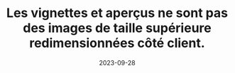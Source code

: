 ---
N: '114'
Rubrique: Images et médias
title: Les vignettes et aperçus ne sont pas des images de taille supérieure redimensionnées
  côté client.
detail: Les vignettes et aperçus ne sont pas des images de taille supérieure  redimensionnées côté client.
abstract: 
categories: [" Images et médias"]
agrege: O4114-E025
opquast: '4 114'
indiceebook: '25'
description: "Règle n° 025"
weight:  025
actif: '1'
layout: rules
date: 2023-09-28
tags: ["", ""]
objectif: ["", ""]
Meo: [""]
Controle: [""
]
Source: ["Opquast"]
Referentiel: [""]
Steps: ["", ""]
---